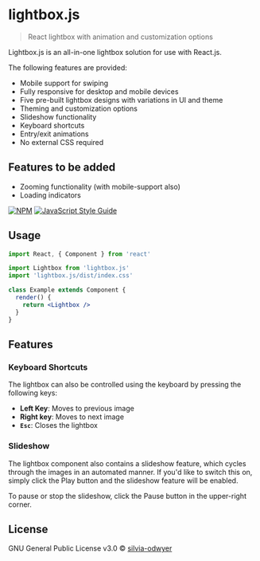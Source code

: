 # lightbox.js

> React lightbox with animation and customization options

Lightbox.js is an all-in-one lightbox solution for use with React.js. 

The following features are provided:
- Mobile support for swiping 
- Fully responsive for desktop and mobile devices
- Five pre-built lightbox designs with variations in UI and theme
- Theming and customization options
- Slideshow functionality
- Keyboard shortcuts
- Entry/exit animations
- No external CSS required

## Features to be added
- Zooming functionality (with mobile-support also)
- Loading indicators

[![NPM](https://img.shields.io/npm/v/lightbox.js.svg)](https://www.npmjs.com/package/lightbox.js) [![JavaScript Style Guide](https://img.shields.io/badge/code_style-standard-brightgreen.svg)](https://standardjs.com)

## Usage

```jsx
import React, { Component } from 'react'

import Lightbox from 'lightbox.js'
import 'lightbox.js/dist/index.css'

class Example extends Component {
  render() {
    return <Lightbox />
  }
}
```

## Features
### Keyboard Shortcuts
The lightbox can also be controlled using the keyboard by pressing the following keys:
- **Left Key**: Moves to previous image
- **Right key**: Moves to next image
- **`Esc`**: Closes the lightbox

### Slideshow 
The lightbox component also contains a slideshow feature, which cycles through the images in an automated manner. 
If you'd like to switch this on, simply click the Play button and the slideshow feature will be enabled.

To pause or stop the slideshow, click the Pause button in the upper-right corner.

## License

GNU General Public License v3.0  © [silvia-odwyer](https://github.com/silvia-odwyer)
